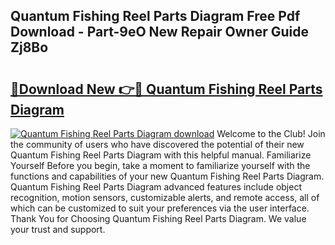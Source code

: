 ## Quantum Fishing Reel Parts Diagram Free Pdf Download - Part-9eO New Repair Owner Guide Zj8Bo

# <h2><a href="http://dfmuy66.blite.top/?on=Quantum+Fishing+Reel+Parts+Diagram">🔗Download New 👉🔴 Quantum Fishing Reel Parts Diagram</a></h2>

[![Quantum Fishing Reel Parts Diagram download](https://i.imgur.com/lujVjoI.png)](http://dfmuy66.blite.top/?on=Quantum+Fishing+Reel+Parts+Diagram)
Welcome to the Club! Join the community of users who have discovered the potential of their new Quantum Fishing Reel Parts Diagram with this helpful manual. Familiarize Yourself Before you begin, take a moment to familiarize yourself with the functions and capabilities of your new Quantum Fishing Reel Parts Diagram. Quantum Fishing Reel Parts Diagram advanced features include object recognition, motion sensors, customizable alerts, and remote access, all of which can be customized to suit your preferences via the user interface. Thank You for Choosing Quantum Fishing Reel Parts Diagram. We value your trust and support.
